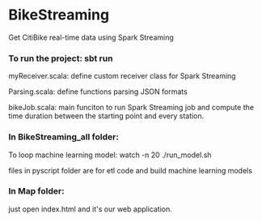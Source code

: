 # BikeStreaming
Get CitiBike real-time data using Spark Streaming

### To run the project: sbt run

myReceiver.scala: define custom receiver class for Spark Streaming

Parsing.scala: define functions parsing JSON formats

bikeJob.scala: main funciton to run Spark Streaming job and compute the time duration
               between the starting point and every station.

### In BikeStreaming_all folder:

  To loop machine learning model: watch -n 20 ./run_model.sh

  files in pyscript folder are for etl code and build machine learning models
  
### In Map folder:
  
  just open index.html and it's our web application.
